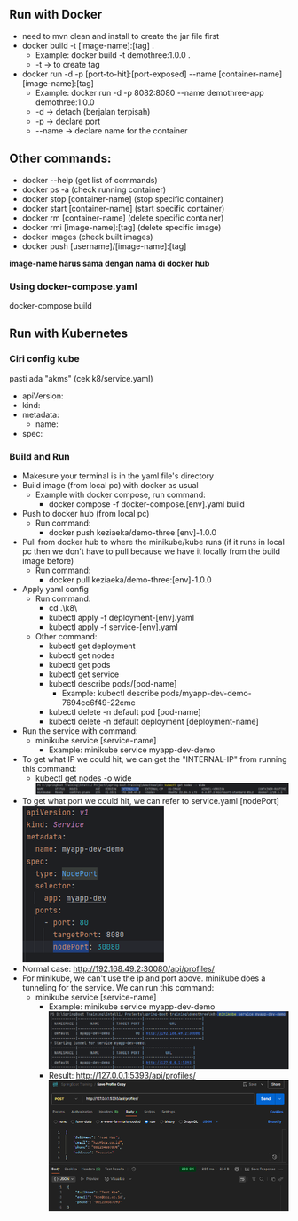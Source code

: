 ## Run with Docker

- need to mvn clean and install to create the jar file first
- docker build -t [image-name]:[tag] .
    - Example: docker build -t demothree:1.0.0 .
    - -t → to create tag
- docker run -d -p [port-to-hit]:[port-exposed] --name [container-name] [image-name]:[tag]
    - Example: docker run -d -p 8082:8080 --name demothree-app demothree:1.0.0
    - -d → detach (berjalan terpisah)
    - -p → declare port
    - --name → declare name for the container

## Other commands:
- docker --help (get list of commands)
- docker ps -a (check running container)
- docker stop [container-name] (stop specific container)
- docker start [container-name] (start specific container)
- docker rm [container-name] (delete specific container)
- docker rmi [image-name]:[tag] (delete specific image)
- docker images (check built images)
- docker push [username]/[image-name]:[tag]

**image-name harus sama dengan nama di docker hub**

### Using docker-compose.yaml
docker-compose build

## Run with Kubernetes
### Ciri config kube
pasti ada "akms" (cek k8/service.yaml)
- apiVersion:
- kind:
- metadata:
  - name:
- spec:

### Build and Run
- Makesure your terminal is in the yaml file's directory
- Build image (from local pc) with docker as usual
  - Example with docker compose, run command:
    - docker compose -f docker-compose.[env].yaml build
- Push to docker hub (from local pc)
  - Run command: 
    - docker push keziaeka/demo-three:[env]-1.0.0
- Pull from docker hub to where the minikube/kube runs (if it runs in local pc then we don't have to pull because we have it locally from the build image before)
  - Run command:
    - docker pull keziaeka/demo-three:[env]-1.0.0
- Apply yaml config
  - Run command:
    - cd .\k8\
    - kubectl apply -f deployment-[env].yaml
    - kubectl apply -f service-[env].yaml
  - Other command:
    - kubectl get deployment
    - kubectl get nodes
    - kubectl get pods
    - kubectl get service
    - kubectl describe pods/[pod-name]
      - Example: kubectl describe pods/myapp-dev-demo-7694cc6f49-22cmc
    - kubectl delete -n default pod [pod-name]
    - kubectl delete -n default deployment [deployment-name]
- Run the service with command:
  - minikube service [service-name]
    - Example: minikube service myapp-dev-demo
- To get what IP we could hit, we can get the "INTERNAL-IP" from running this command:
  - kubectl get nodes -o wide
  ![img_1.png](img/img_1.png)
- To get what port we could hit, we can refer to service.yaml [nodePort]
![img_2.png](img/img_2.png)
- Normal case: http://192.168.49.2:30080/api/profiles/
- For minikube, we can't use the ip and port above. minikube does a tunneling for the service. We can run this command:
  - minikube service [service-name]
    - Example: minikube service myapp-dev-demo
    ![img_3.png](img/img_3.png)
    - Result: http://127.0.0.1:5393/api/profiles/
     ![img_4.png](img/img_4.png)
  